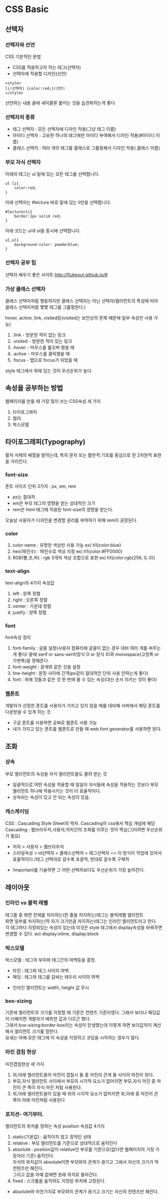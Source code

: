 # CSS Basic

## 선택자

### 선택자와 선언

CSS 기본적인 문법
- CSS를 적용하고자 하는 태그(선택자)
- 선택자에 적용할 디자인(선언)
```Html5
<style>
li(선택자) {color:red;}(선언)
</style>
```

선언하는 내용 끝에 세미콜론 붙이는 것을 습관화하는게 좋다

### 선택자의 종류

- 태그 선택자 : 모든 선택자에 디자인 적용(그냥 태그 이름)
- 아이디 선택자 : 고유한 하나의 태그에만 아이디 부여해서 디자인 적용(#아이디 이름)
- 클래스 선택자 : 여러 개의 태그를 클래스로 그룹핑해서 디자인 적용(.클래스 이름)

### 부모 자식 선택자

아래의 태그는 ul 밑에 있는 모든 태그를 선택합니다.  
```
ul li{
    color:red;
}
```
아래 선택자는 #lecture 바로 밑에 있는 li만을 선택합니다.
```
#lecture>li{
    border:1px solid red;
}
```
아래 코드는 ul과 ol을 동시에 선택합니다.
```
ul,ol{
    background-color: powderblue;
}
```

### 선택자 공부 팁

선택자 배우기 좋은 사이트
http://flukeout.github.io/#

### 가상 클래스 선택자

클래스 선택자처럼 행동하지만 클래스 선택자는 아닌 선택자(엘리먼트의 특성에 따라 클래스 선택자처럼 몇몇 태그를 그룹핑한다.)

hover, active, link, visited등(visited는 보안상의 문제 때문에 일부 속성만 사용 가능)
  1. :link - 방문한 적이 없는 링크
  2. :visited - 방문한 적이 있는 링크
  3. :hover - 마우스를 롤오버 했을 때
  4. :active - 마우스를 클릭했을 때
  5. :focus - 탭으로 focus가 되었을 때

style 태그에서 위에 있는 것이 우선순위가 높다.

## 속성을 공부하는 방법

웹페이지를 만들 때 가장 많이 쓰는 CSS속성 세 가지
1. 타이포그래피
2. 컬러
3. 박스모델

## 타이포그래피(Typography)

 활자 서체의 배열을 말하는데, 특히 문자 또는 활판적 기호를 중심으로 한 2차원적 표현을 가리킨다.

### font-size

폰트 사이즈 단위 3가지 : px, em, rem  
 - px는 절대적
 - em은 부모 태그의 영향을 받는 상대적인 크기
 - rem은 html 태그에 적용된 font-size의 영향을 받는다.

오늘날 사용자가 디자인을 변경할 권리를 부여하기 위해 rem이 권장된다.

### color

1. color name : 유명한 색상만 사용 가능 ex) h1{color:blue}
2. hex(16진수) : 16진수로 색상 지정 ex) h1{color:#FF0000}
3. RGB(빨,초,파) : rgb 3개의 색상 조합으로 표현  ex) h1{color:rgb(256, 0, 0)}

### text-align

text-align의 4가지 속성값
1. left : 왼쪽 정렬
2. right : 오른쪽 정렬
3. center : 가운데 정렬
4. justify : 양쪽 정렬

### font

font속성 정리
1. font-family : 글꼴 설정(사용자 컴퓨터에 글꼴이 없는 경우 대비 여러 개를 써주는게 좋다/
끝에 serif or sans-serif(장식 O or 장식 X)와 monospace(고정폭 or 가변폭)을 정해준다.
2. font-weight : 굵게와 같은 것을 설정
3. line-height : 문장 사이에 간격(px같이 절대적인 단위 사용 안하는게 좋다)
4. font : 위에 것들과 같은 것 한 번에 쓸 수 있는 속성(대신 순서 지키는 것이 좋다)

### 웹폰트

개발자가 선정한 폰트를 사용자가 가지고 있지 않을 때를 대비해 서버에서 해당 폰트를 다운받을 수 있게 하는 것
- 구글 폰트를 사용하면 공짜로 웹폰트 사용 가능
- 내가 가지고 있는 폰트를 웹폰트로 만들 때 web font generator를 사용하면 된다.

## 조화

### 상속

부모 엘리먼트의 속성을 자식 엘리먼트들도 물려 받는 것  
- 일괄적으로 어떤 속성을 적용할 때 일일이 자식들에 속성을 적용하는 것보다 부모 엘리먼트 하나에 적용시키는 것이 더 효율적이다.
- 상속되는 속성이 있고 안 되는 속성이 있음.

### 캐스케이딩

CSS : Cascading Style Sheet의 약자. Cascading이 css에서 핵심 개념에 해당  
Cascading : 웹브라우저,사용자,저자간의 조화를 이루는 것이 핵심(그러려면 우선순위가 필요)  
- 저자 > 사용자 > 웹브라우저
- 스타일속성 > id선택자 > 클래스선택자 > 태그선택자 => 이 방식이 작업에 있어서 효율적이다./태그 선택자로 갈수록 포괄적, 반대로 갈수록 구체적
* !important를 기술하면 그 어떤 선택자보다도 우선순위가 가장 높아진다.

## 레이아웃

### 인라인 vs 블럭 레벨

태그들 중 화면 전체를 차지하는(한 줄을 차지하는)태그는 블럭레벨 엘리먼트  
화면 일부를 차지하는(딱 자기 크기만큼 차지하는)태그는 인라인 엘리먼트라고 한다.  
각 태그마다 지정되있는 속성이 있는데 이것은 style 태그에서 display속성을 바꿔주면 변경할 수 있다.
ex) display:inline, display:block

### 박스모델

박스모델 : 태그의 부피와 태그간의 여백등을 결정.
- 마진 : 태그와 태그 사이의 여백.
- 패딩 : 태그와 태그를 감싸는 테두리 사이의 여백
* 인라인 엘리먼트는 width, height 값 무시

### box-sizing

기존에 엘리먼트의 크기를 지정할 때 기준은 컨텐츠 기준이였다. 그래서 보더나 패딩값이 더해지면 개발자가 예측한 값과 다르곤 했다.  
그래서 box-sizing:border-box라는 속성이 탄생했는데 이렇게 하면 보더값까지 계산해서 엘리먼트 크기를 정한다.  
요새는 아예 모든 태그에 이 속성을 지정하고 코딩을 시작하는 경우가 많다.

### 마진 겹침 현상

마진겹침현상 세 가지  
1. 위,아래 엘리먼트들의 마진이 겹칠시 둘 중 마진이 큰게 둘 사이의 마진이 된다.
2. 부모,자식 엘리먼트 사이에서 부모의 시각적 요소가 없어지면 부모,자식 마진 중 마진이 큰 쪽이 자식 마진
처럼 사용된다.
3. 위,아래 엘리먼트들이 있을 때 위의 시각적 요소가 없어지면 위,아래 중 마진이 큰 쪽이 아래 마진처럼 사용된다

### 포지션- 여기부터.

엘리먼트의 위치를 정하는 속성 position 속성값 4가지  
1. static(기본값) : 움직이지 않고 정적인 상태
2. relative : 부모 엘리먼트를 기준으로 상대적으로 움직인다
3. absolute : position값이 relative인 부모를 기준으로(없다면 웹페이지의 가장 가장자리 기준) 움직인다.  
자식의 위치값이 absolute이면 부모와의 관계가 끊기고 그래서 자신의 크기가 딱 컨텐츠만 해진다.  
그리고 값을 아예 없애면 원래 위치로 돌아간다.  
4. fixed : 스크롤을 움직여도 지정된 위치에 고정된다.
* absolute와 마찬가지로 부모와의 관계가 끊기고 크기는 자신의 컨텐츠만 해진다.
